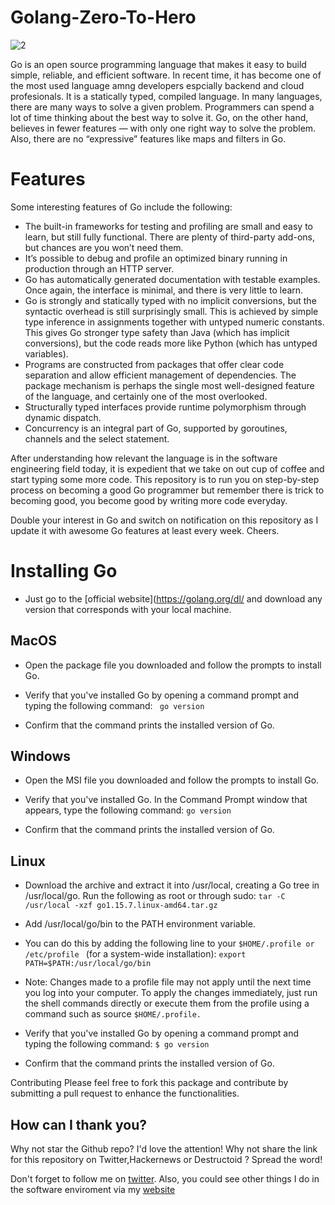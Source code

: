 # Golang-Zero-To-Hero


![2](https://user-images.githubusercontent.com/47984109/105993397-aa201900-60a6-11eb-954b-f06fa2c3a582.png)



Go is an open source programming language that makes it easy to build simple, reliable, and efficient software. In recent time, it has become one of the most used language amng developers espcially backend and cloud profesionals.
It is a statically typed, compiled language. In many languages, there are many ways to solve a given problem. Programmers can spend a lot of time thinking about the best way to solve it.
Go, on the other hand, believes in fewer features — with only one right way to solve the problem. Also, there are no “expressive” features like maps and filters in Go.

# Features 

Some interesting features of Go include the following:

* The built-in frameworks for testing and profiling are small and easy to learn, but still fully functional. There are plenty of third-party add-ons, but chances are you won’t need them.
* It’s possible to debug and profile an optimized binary running in production through an HTTP server.
* Go has automatically generated documentation with testable examples. Once again, the interface is minimal, and there is very little to learn.
* Go is strongly and statically typed with no implicit conversions, but the syntactic overhead is still surprisingly small. This is achieved by simple type inference in assign­ments together with untyped numeric constants. This gives Go stronger type safety than Java (which has implicit conversions), but the code reads more like Python (which has untyped variables).
* Programs are constructed from packages that offer clear code separation and allow efficient management of dependencies. The package mechanism is perhaps the single most well-designed feature of the language, and certainly one of the most overlooked.
* Structurally typed interfaces provide runtime polymorphism through dynamic dispatch.
* Concurrency is an integral part of Go, supported by goroutines, channels and the select statement.

After understanding how relevant the language is in the software engineering field today, it is expedient that we take on out cup of coffee and start typing some more code. This repository is to run you on step-by-step process on becoming a good Go programmer but remember there is trick to becoming good, you become good by writing more code everyday.

Double your interest in Go and switch on notification on this repository as I update it with awesome Go features at least every week. Cheers.

# Installing Go

* Just go to the [official website](https://golang.org/dl/ and download any version that corresponds with your local machine.

## MacOS
* Open the package file you downloaded and follow the prompts to install Go.

* Verify that you've installed Go by opening a command prompt and typing the following command:
      ``` go version```
* Confirm that the command prints the installed version of Go.

## Windows
* Open the MSI file you downloaded and follow the prompts to install Go.

* Verify that you've installed Go. In the Command Prompt window that appears, type the following command:
      ```go version```
* Confirm that the command prints the installed version of Go.

## Linux
* Download the archive and extract it into /usr/local, creating a Go tree in /usr/local/go. Run the following as root or through sudo:
      ```tar -C /usr/local -xzf go1.15.7.linux-amd64.tar.gz```
* Add /usr/local/go/bin to the PATH environment variable.
* You can do this by adding the following line to your ```$HOME/.profile or /etc/profile ```
 (for a system-wide installation): ```export PATH=$PATH:/usr/local/go/bin```

* Note: Changes made to a profile file may not apply until the next time you log into your computer. To apply the changes immediately, just run the shell commands directly or execute them from the profile using a command such as source ```$HOME/.profile.```

* Verify that you've installed Go by opening a command prompt and typing the following command:
      ```$ go version```
* Confirm that the command prints the installed version of Go.

Contributing
Please feel free to fork this package and contribute by submitting a pull request to enhance the functionalities.

## How can I thank you?
Why not star the Github repo? I'd love the attention! Why not share the link for this repository on Twitter,Hackernews or Destructoid ? Spread the word!

Don't forget to follow me on [twitter](https://twitter.com/SamuelArogbonlo). Also, you could see other things I do in the software enviroment via my [website](https://samuelarogbonlo.github.io/)
